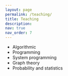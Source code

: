 ```yaml
---
layout: page
permalink: /teaching/
title: Teaching
description: 
nav: true
nav_order: 7
---
```


- Algorithmic
- Programming
- System programming
- Graph theory
- Probability and statistics

